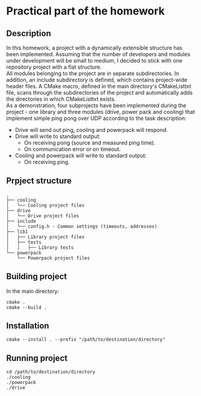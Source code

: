 # Practical part of the homework
## Description
In this homework, a project with a dynamically extensible structure has been implemented. Assuming that the number
of developers and modules under development will be small to medium, I decided to stick with one repository project with
a flat structure.\
All modules belonging to the project are in separate subdirectories. In addition, an include subdirectory is defined,
which contains project-wide header files. A CMake macro, defined in the main directory's CMakeListtxt file, scans
through the subdirectories of the project and automatically adds the directories in which CMakeListtxt exists.\
As a demonstration, four subprojects have been implemented during the project - one library and three modules
(drive, power pack and cooling) that implement simple ping pong over UDP according to the task description:
* Drive will send out ping, cooling and powerpack will respond.
* Drive will write to standard output:
  * On receiving pong (source and measured ping time).
  * On communication error or on timeout.
* Cooling and powerpack will write to standard output:
  * On receiving ping.
## Prpject structure
```
.
├── cooling
│   └── Cooling project files
├── drive
│   └── Drive project files
├── include
│   └── config.h - Common settings (timeouts, addresses)
├── lib1
│   ├── Library project files
│   ├── tests
│   │   ├── Library tests
└── powerpack
    └── Powerpack project files
```
## Building project
In the main directory:
```
cmake .
cmake --build .
```
## Installation
```
cmake --install . --prefix "/path/to/destination/directory"
```
## Running project
```
cd /path/to/destination/directory
./cooling
./powerpack
./drive
```